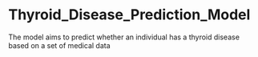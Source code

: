 # Thyroid_Disease_Prediction_Model
The model aims to predict whether an individual has a thyroid disease based on a set of medical data 
